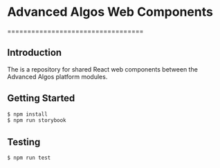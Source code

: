 # Advanced Algos Web Components
==================================

## Introduction

The is a repository for shared React web components between the Advanced Algos platform modules.

Getting Started
---------------
```bash
$ npm install
$ npm run storybook
```

Testing
-------
```bash
$ npm run test
```
